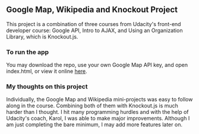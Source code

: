 ## Google Map, Wikipedia and Knockout Project

This project is a combination of three courses from Udacity's front-end developer course: Google API, Intro to AJAX, and Using an Organization Library, which is Knockout.js.

### To run the app
You may download the repo, use your own Google Map API key, and open index.html, or view it online [here](https://susanschen.github.io/Neighborhood/).

### My thoughts on this project

Individually, the Google Map and Wikipedia mini-projects was easy to follow along in the course.  Combining both of them with Knockout.js is much harder than I thought. I hit many programming hurdles and with the help of Udacity's coach, Karol, I was able to make major improvements. Although I am just completing the bare minimum, I may add more features later on.
